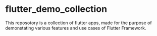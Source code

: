 # flutter_demo_collection
This reposotory is a collection of flutter apps, made for the purpose of demonstating various features and use cases of Flutter Framework.
